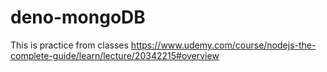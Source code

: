 # deno-mongoDB
This is practice from classes https://www.udemy.com/course/nodejs-the-complete-guide/learn/lecture/20342215#overview
